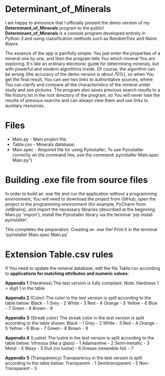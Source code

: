 # Determinant_of_Minerals

I am happy to announce that I officially present the demo version of my **Determinant_of_Minerals** program to the public!  
**Determinant_of_Minerals** is a console program developed entirely in _Python 3_ and using classification methods such as _RandomTree_ and _Naive Bayes_.

The essence of the app is painfully simple: You just enter the properties of a mineral one by one, and then the program tells You which mineral You are exploring. It's like an ordinary electronic guide for determining minerals, but with powerful and modern algorithms inside. Of course, the algorithm can be wrong (the accuracy of the demo version is _about 70%_), so when You get the final result, You can see two links to authoritative sources, where You can clarify and compare all the characteristics of the mineral under study and see pictures. The program also saves previous search results to a file history.txt in the root directory of the program, so You will never lose the results of previous searchs and can always view them and use links to auxiliary resources.

# Files

- Main.py - Main project file;
- Table.csv - Minerals database;
- Main.spec - Required file for using Pyinstaller;
To use Pyinstaller correctly on the command line, use the command: pyinstaller Main.spec Main.py")

# Building .exe file from source files

In order to build an .exe file and run the application without a programming environment, You will need to download the project from GitHub, open the project in the programming environment (for example, PyCharm from JetBrains), and import the necessary libraries (described at the beginning Main.py 'import'), install the PyInstaller library via the terminal 'pip install pyinstaller'.

This completes the preparation. 
Creating an .exe file! 
Print it in the terminal 'pyinstaller Main.spec Main.py'

# Extension Table.csv rules

If You need to update the mineral database, edit the file Table.csv according to **applications for matching attributes and numeric values**:

**Appendix 1**  (Hardness)
The test version is fully compliant.
Note: Hardness 1 = digit 1 in the table

**Appendix 2**  (Color)
The color in the test version is split according to the table below:
Black - 1
Grey - 2
White - 3
Red - 4
Orange - 5
Yellow - 6
Blue - 7
Green - 8
Brown - 9

**Appendix 3** (Streak color)
The streak color in the test version is split according to the table shown:
Black - 1
Grey - 2
White - 3
Red - 4
Orange - 5
Yellow - 6
Blue - 7
Green - 8
Brown - 9

**Appendix 4** (Lustre)
The lustre in the test version is split according to the table below:
Vitreous (like a glass) - 1
Adamantine - 2
Semi-metallic - 3
Metal - 4
Waxy - 5
Dull (no lustre) - 6
Grease (resemble fat) - 7

**Appendix** **5**  (Transparency)
Transparency in the test version is split according to the table below:
Transparent - 1
Semitransparent - 2
Non-Transparent - 3
